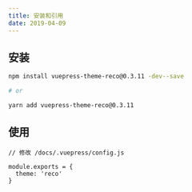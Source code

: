 ```yaml
---
title: 安装和引用
date: 2019-04-09
---
```


## 安装

```bash
npm install vuepress-theme-reco@0.3.11 -dev--save

# or

yarn add vuepress-theme-reco@0.3.11
```

## 使用

```javscript
// 修改 /docs/.vuepress/config.js

module.exports = {
  theme: 'reco'
}  
```